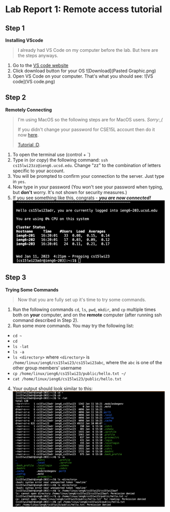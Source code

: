 # Lab Report 1: Remote access tutorial
## Step 1
**Installing VScode**
> I already had VS Code on my computer before the lab. But here are the steps anyways.
1. Go to the [VS code website](https://code.visualstudio.com/download)
2. Click download button for your OS 
![Download](Pasted Graphic.png)
3. Open VS Code on your computer.
That's what you should see:
![VS code](VS code.png)
## Step 2
**Remotely Connecting** 
> I'm using MacOS so the following steps are for MacOS users. *Sorry:,(*
> 
> If you didn't change your password for CSE15L account then do it now [here](https://sdacs.ucsd.edu/~icc/index.php).
> 
> [Tutorial :D](https://docs.google.com/document/d/1hs7CyQeh-MdUfM9uv99i8tqfneos6Y8bDU0uhn1wqho/edit).
1. To open the terminal use (control + `)
2. Type in (or *copy*) the following command: `ssh cs15lwi23zz@ieng6.ucsd.edu`. Change "zz" to the combination of letters specific to your account.
3. You will be prompted to confirm your connection to the server. Just type in `yes`.
4. Now type in your password (You won't see your password when typing, but **don't** worry. It's not shown for security measures.)
5. If you see something like this, congrats - ***you are now connected!***
![Login](login.png)
## Step 3
**Trying Some Commands**
> Now that you are fully set up it's time to try some commands.
1. Run the following commands `cd`, `ls`, `pwd`, `mkdir`, and `cp` multiple times 
both on **your** computer, and on the **remote** computer (after running ssh command described in Step 2). 
2. Run some more commands. You may try the following list:
- `cd ~`
- `cd`
- `ls -lat`
- `ls -a`
- `ls <directory>` where `<directory>` is `/home/linux/ieng6/cs15lwi23/cs15lwi23abc`, where the `abc` is one of the other group members’ username
- `cp /home/linux/ieng6/cs15lwi23/public/hello.txt ~/`
- `cat /home/linux/ieng6/cs15lwi23/public/hello.txt`
4. Your output should look similar to this:
![Commands](commands.png)

